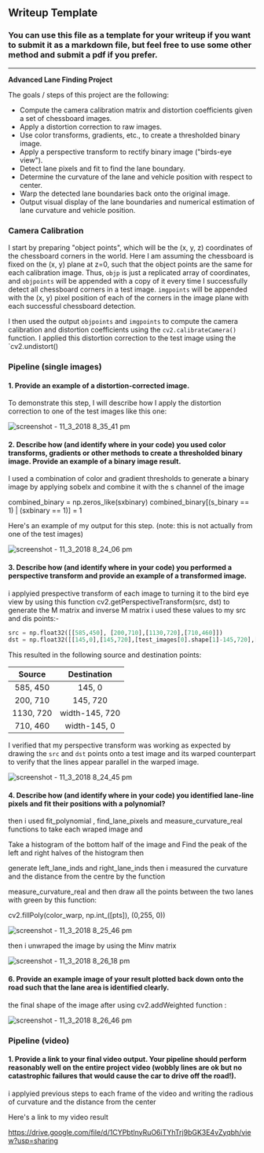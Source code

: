 ## Writeup Template

### You can use this file as a template for your writeup if you want to submit it as a markdown file, but feel free to use some other method and submit a pdf if you prefer.

---

**Advanced Lane Finding Project**

The goals / steps of this project are the following:

* Compute the camera calibration matrix and distortion coefficients given a set of chessboard images.
* Apply a distortion correction to raw images.
* Use color transforms, gradients, etc., to create a thresholded binary image.
* Apply a perspective transform to rectify binary image ("birds-eye view").
* Detect lane pixels and fit to find the lane boundary.
* Determine the curvature of the lane and vehicle position with respect to center.
* Warp the detected lane boundaries back onto the original image.
* Output visual display of the lane boundaries and numerical estimation of lane curvature and vehicle position.


### Camera Calibration

I start by preparing "object points", which will be the (x, y, z) coordinates of the chessboard corners in the world. Here I am assuming the chessboard is fixed on the (x, y) plane at z=0, such that the object points are the same for each calibration image.  Thus, `objp` is just a replicated array of coordinates, and `objpoints` will be appended with a copy of it every time I successfully detect all chessboard corners in a test image.  `imgpoints` will be appended with the (x, y) pixel position of each of the corners in the image plane with each successful chessboard detection.  

I then used the output `objpoints` and `imgpoints` to compute the camera calibration and distortion coefficients using the `cv2.calibrateCamera()` function.  I applied this distortion correction to the test image using the `cv2.undistort() 

### Pipeline (single images)

#### 1. Provide an example of a distortion-corrected image.

To demonstrate this step, I will describe how I apply the distortion correction to one of the test images like this one:

![screenshot - 11_3_2018 8_35_41 pm](https://user-images.githubusercontent.com/33129729/47956150-f0aa6a00-dfa8-11e8-9356-b732facf55fe.png)


#### 2. Describe how (and identify where in your code) you used color transforms, gradients or other methods to create a thresholded binary image.  Provide an example of a binary image result.

I used a combination of color and gradient thresholds to generate a binary image by applying sobelx and combine it with the s channel
of the image 

combined_binary = np.zeros_like(sxbinary)
combined_binary[(s_binary == 1) | (sxbinary == 1)] = 1

Here's an example of my output for this step.  (note: this is not actually from one of the test images)

![screenshot - 11_3_2018 8_24_06 pm](https://user-images.githubusercontent.com/33129729/47956193-5ac30f00-dfa9-11e8-9ad1-a7b18736a229.png)


#### 3. Describe how (and identify where in your code) you performed a perspective transform and provide an example of a transformed image.

i applyied prespective transform of each image to turning it to the bird eye view by using this function cv2.getPerspectiveTransform(src, dst)
to generate the M matrix and inverse M matrix
i used these values to my src and dis points:-

```python
src = np.float32([[585,450], [200,710],[1130,720],[710,460]])
dst = np.float32([[145,0],[145,720],[test_images[0].shape[1]-145,720],[test_images[0].shape[1]-145,0]])
```

This resulted in the following source and destination points:

| Source        | Destination         | 
|:-------------:|:-------------------:| 
| 585, 450      | 145, 0              | 
| 200, 710      | 145, 720            |
| 1130, 720     | width-145, 720      |
| 710, 460      | width-145, 0        |

I verified that my perspective transform was working as expected by drawing the `src` and `dst` points onto a test image and its warped counterpart to verify that the lines appear parallel in the warped image.

![screenshot - 11_3_2018 8_24_45 pm](https://user-images.githubusercontent.com/33129729/47956252-3ca9de80-dfaa-11e8-865b-c30b7d5f3d5a.png)


#### 4. Describe how (and identify where in your code) you identified lane-line pixels and fit their positions with a polynomial?

then i used fit_polynomial , find_lane_pixels and measure_curvature_real functions to take each wraped image and

Take a histogram of the bottom half of the image and Find the peak of the left and right halves of the histogram then

generate left_lane_inds and right_lane_inds then i measured the curvature and the distance from the centre  by the function 

measure_curvature_real and then draw all the points between the two lanes with green by this function:

cv2.fillPoly(color_warp, np.int_([pts]), (0,255, 0))



![screenshot - 11_3_2018 8_25_46 pm](https://user-images.githubusercontent.com/33129729/47956343-a676b800-dfab-11e8-98e2-68dadb537dd3.png)


then i unwraped the image by using the Minv matrix

![screenshot - 11_3_2018 8_26_18 pm](https://user-images.githubusercontent.com/33129729/47956345-b7bfc480-dfab-11e8-8857-92fc33fb9d30.png)



#### 6. Provide an example image of your result plotted back down onto the road such that the lane area is identified clearly.

the final shape of the image after using cv2.addWeighted function :

![screenshot - 11_3_2018 8_26_46 pm](https://user-images.githubusercontent.com/33129729/47956349-c3ab8680-dfab-11e8-9ce9-f8301d388f25.png)


### Pipeline (video)

#### 1. Provide a link to your final video output.  Your pipeline should perform reasonably well on the entire project video (wobbly lines are ok but no catastrophic failures that would cause the car to drive off the road!).

i applyied previous steps to each frame of the video and writing the radious of curvature and the distance from the center


Here's a link to my video result 

https://drive.google.com/file/d/1CYPbtlnyRuO6iTYhTrj9bGK3E4vZyqbh/view?usp=sharing
